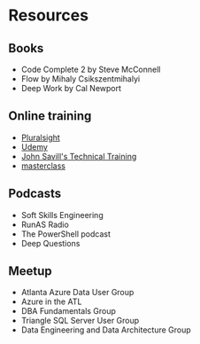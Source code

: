# Resources

## Books
- Code Complete 2 by  Steve McConnell
- Flow by  Mihaly Csikszentmihalyi
- Deep Work by Cal Newport
## Online training
- [Pluralsight](https://www.pluralsight.com)
- [Udemy](http://Udemy.com)
- [John Savill's Technical Training](https://www.youtube.com/c/NTFAQGuy)
- [masterclass](https://www.masterclass.com/homepage)
## Podcasts
- Soft Skills Engineering
- RunAS Radio
- The PowerShell podcast 
- Deep Questions

## Meetup
- Atlanta Azure Data User Group 
- Azure in the ATL 
- DBA Fundamentals Group 
- Triangle SQL Server User Group
- Data Engineering and Data Architecture Group 
